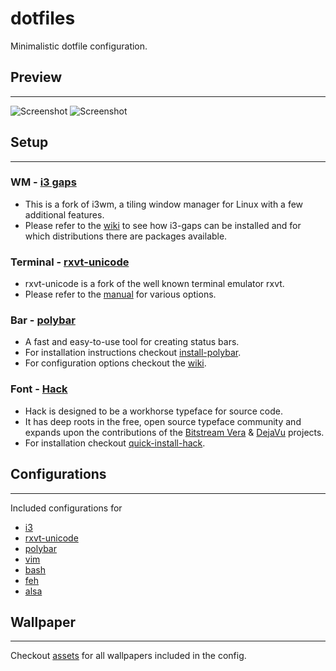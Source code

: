 # dotfiles

Minimalistic dotfile configuration.

## Preview
---
![Screenshot]( https://github.com/sivasama/dotfiles/blob/master/screenshots/plain.png )
![Screenshot]( https://github.com/sivasama/dotfiles/blob/master/screenshots/gaps.png )



## Setup
---
### WM - [i3 gaps](https://github.com/Airblader/i3)

* This is a fork of i3wm, a tiling window manager for Linux with a few additional features.
* Please refer to the [wiki](https://github.com/Airblader/i3/wiki/Compiling-&-Installing) to see how i3-gaps can be installed and for which distributions there are packages available.

### Terminal - [rxvt-unicode](http://cvs.schmorp.de/rxvt-unicode/)

* rxvt-unicode is a fork of the well known terminal emulator rxvt.
* Please refer to the [manual](http://pod.tst.eu/http://cvs.schmorp.de/rxvt-unicode/doc/rxvt.1.pod) for various options.

### Bar - [polybar](https://github.com/jaagr/polybar)

* A fast and easy-to-use tool for creating status bars.
* For installation instructions checkout [install-polybar](https://github.com/jaagr/polybar#getting-started).
* For configuration options checkout the [wiki](https://github.com/jaagr/polybar/wiki).

### Font - [Hack](https://github.com/source-foundry/Hack)

* Hack is designed to be a workhorse typeface for source code. 
* It has deep roots in the free, open source typeface community and expands upon the contributions of the [Bitstream Vera](https://www.gnome.org/fonts/) & [DejaVu](http://dejavu-fonts.org/) projects.
* For installation checkout [quick-install-hack](https://github.com/source-foundry/Hack#quick-installation).




## Configurations

---

Included configurations for 

* [i3](https://github.com/sivasama/dotfiles/blob/master/i3/.config/i3/config)
* [rxvt-unicode](https://github.com/sivasama/dotfiles/blob/master/urxvt/.Xdefaults)
* [polybar](https://github.com/sivasama/dotfiles/tree/master/polybar/.config/polybar)
* [vim](https://github.com/sivasama/dotfiles/blob/master/vim/.vimrc)
* [bash](https://github.com/sivasama/dotfiles/tree/master/bash)
* [feh](https://github.com/sivasama/dotfiles/blob/master/feh/.fehbg)
* [alsa](https://github.com/sivasama/dotfiles/blob/master/alsa/.asoundrc)




## Wallpaper

---

Checkout [assets](https://github.com/sivasama/dotfiles/tree/master/.assets) for all wallpapers included in the config.
